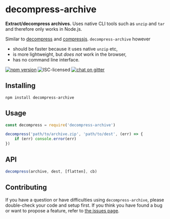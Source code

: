 # decompress-archive

**Extract/decompress archives.** Uses native CLI tools such as `unzip` and `tar` and therefore only works in Node.js.

Similar to [decompress](https://github.com/kevva/decompress#decompress-) and [compressjs](https://github.com/cscott/compressjs#compressjs). `decompress-archive` however

- should be faster because it uses native `unzip` etc,
- is more lightweight, but *does not* work in the browser,
- has no command line interface.

[![npm version](https://img.shields.io/npm/v/decompress-archive.svg)](https://www.npmjs.com/package/decompress-archive)
![ISC-licensed](https://img.shields.io/github/license/derhuerst/decompress-archive.svg)
[![chat on gitter](https://badges.gitter.im/derhuerst.svg)](https://gitter.im/derhuerst)


## Installing

```shell
npm install decompress-archive
```


## Usage

```js
const decompress = require('decompress-archive')

decompress('path/to/archive.zip', 'path/to/dest', (err) => {
	if (err) console.error(err)
})
```


## API

```js
decompress(archive, dest, [flatten], cb)
```



## Contributing

If you have a question or have difficulties using `decompress-archive`, please double-check your code and setup first. If you think you have found a bug or want to propose a feature, refer to [the issues page](https://github.com/derhuerst/decompress-archive/issues).
